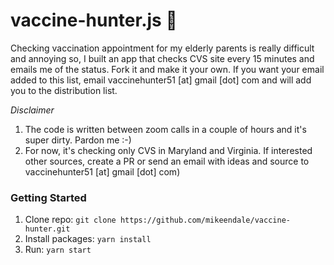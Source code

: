 # vaccine-hunter.js 💉

Checking vaccination appointment for my elderly parents is really difficult and annoying so, I built an app that checks CVS site every 15 minutes and emails me of the status. Fork it and make it your own. If you want your email added to this list, email vaccinehunter51 [at] gmail [dot] com and will add you to the distribution list.

*Disclaimer*

1. The code is written between zoom calls in a couple of hours and it's super dirty. Pardon me :-)
2. For now, it's checking only CVS in Maryland and Virginia. If interested other sources, create a PR or send an email with ideas and source to vaccinehunter51 [at] gmail [dot] com)


### Getting Started

1. Clone repo: ```git clone https://github.com/mikeendale/vaccine-hunter.git```
2. Install packages: ```yarn install```
3. Run: ```yarn start```